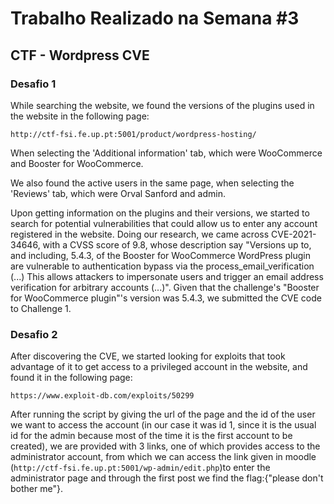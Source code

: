 # Trabalho Realizado na Semana #3

## CTF - Wordpress CVE

### Desafio 1

While searching the website, we found the versions of the plugins used in the website in the following page:

`http://ctf-fsi.fe.up.pt:5001/product/wordpress-hosting/`

When selecting the 'Additional information' tab, which were WooCommerce and Booster for WooCommerce.

We also found the active users in the same page, when selecting the 'Reviews' tab, which were Orval Sanford and admin.

Upon getting information on the plugins and their versions, we started to search for potential vulnerabilities that could allow us to enter any account registered in the website.
Doing our research, we came across CVE-2021-34646, with a CVSS score of 9.8, whose description say "Versions up to, and including, 5.4.3, of the Booster for WooCommerce WordPress plugin are vulnerable to authentication bypass via the process_email_verification (...) This allows attackers to impersonate users and trigger an email address verification for arbitrary accounts (...)".
Given that the challenge's "Booster for WooCommerce plugin"'s version was 5.4.3, we submitted the CVE code to Challenge 1.

### Desafio 2

After discovering the CVE, we started looking for exploits that took advantage of it to get access to a privileged account in the website, and found it in the following page:

`https://www.exploit-db.com/exploits/50299`

After running the script by giving the url of the page and the id of the user we want to access the account (in our case it was id 1, since it is the usual id for the admin because most of the time it is the first account to be created), we are provided with 3 links, one of which provides access to the administrator account, from which we can access the link given in moodle (`http://ctf-fsi.fe.up.pt:5001/wp-admin/edit.php`)to enter the administrator page and through the first post we find the flag:{"please don't bother me"}.
